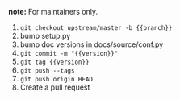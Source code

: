 **note:** For maintainers only.

1. ``git checkout upstream/master -b {{branch}}``
2. bump setup.py
2. bump doc versions in docs/source/conf.py
3. ``git commit -m "{{version}}"``
4. ``git tag {{version}}``
5. ``git push --tags``
6. ``git push origin HEAD``
7. Create a pull request
